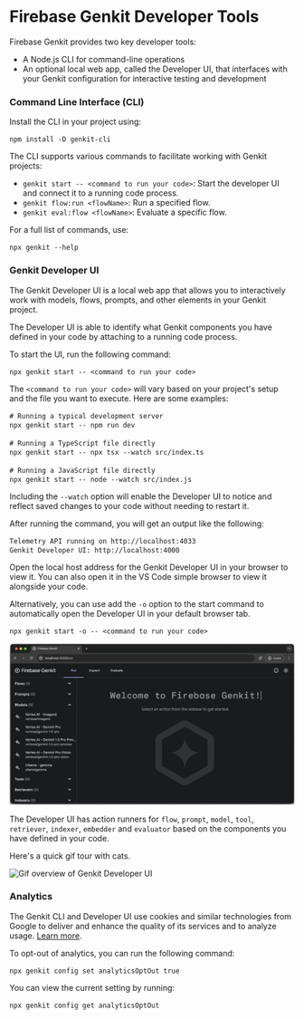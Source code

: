 # Firebase Genkit Developer Tools

Firebase Genkit provides two key developer tools:

- A Node.js CLI for command-line operations
- An optional local web app, called the Developer UI, that interfaces with your Genkit configuration for interactive testing and development

### Command Line Interface (CLI)

Install the CLI in your project using:

```posix-terminal
npm install -D genkit-cli
```

The CLI supports various commands to facilitate working with Genkit projects:

- `genkit start -- <command to run your code>`: Start the developer UI and connect it to a running code process.
- `genkit flow:run <flowName>`: Run a specified flow.
- `genkit eval:flow <flowName>`: Evaluate a specific flow.

For a full list of commands, use:

```posix-terminal
npx genkit --help
```

### Genkit Developer UI

The Genkit Developer UI is a local web app that allows you to interactively work with models, flows, prompts, and other elements in your Genkit project.

The Developer UI is able to identify what Genkit components you have defined in your code by attaching to a running code process.

To start the UI, run the following command:

```posix-terminal
npx genkit start -- <command to run your code>
```

The `<command to run your code>` will vary based on your project's setup and the file you want to execute. Here are some examples:

```posix-terminal
# Running a typical development server
npx genkit start -- npm run dev

# Running a TypeScript file directly
npx genkit start -- npx tsx --watch src/index.ts

# Running a JavaScript file directly
npx genkit start -- node --watch src/index.js
```

Including the `--watch` option will enable the Developer UI to notice and reflect saved changes to your code without needing to restart it.

After running the command, you will get an output like the following:

```posix-terminal
Telemetry API running on http://localhost:4033
Genkit Developer UI: http://localhost:4000
```

Open the local host address for the Genkit Developer UI in your browser to view it. You can also open it in the VS Code simple browser to view it alongside your code.

Alternatively, you can use add the `-o` option to the start command to automatically open the Developer UI in your default browser tab.

```
npx genkit start -o -- <command to run your code>
```

![Welcome to Genkit Developer UI](resources/welcome_to_genkit_developer_ui.png)

The Developer UI has action runners for `flow`, `prompt`, `model`, `tool`, `retriever`, `indexer`, `embedder` and `evaluator` based on the components you have defined in your code.

Here's a quick gif tour with cats.

![Gif overview of Genkit Developer UI](resources/genkit_developer_ui_overview.gif)

### Analytics

The Genkit CLI and Developer UI use cookies and similar technologies from Google
to deliver and enhance the quality of its services and to analyze usage.
[Learn more](https://policies.google.com/technologies/cookies).

To opt-out of analytics, you can run the following command:

```posix-terminal
npx genkit config set analyticsOptOut true
```

You can view the current setting by running:

```posix-terminal
npx genkit config get analyticsOptOut
```
